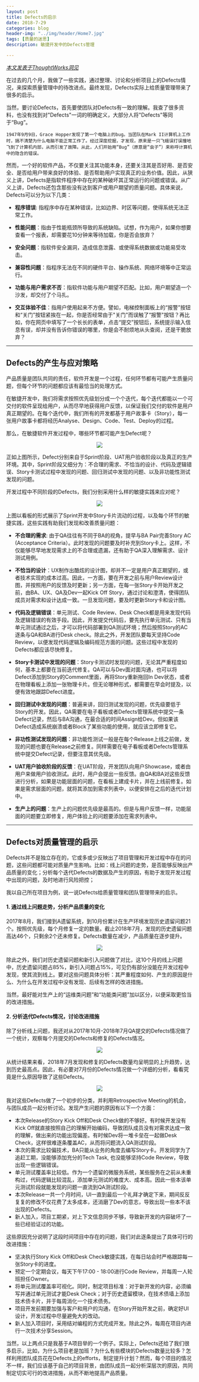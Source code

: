```yaml
---
layout: post
title: Defects的启示
date: 2018-7-29
categories: blog
header-img: "../img/header/Home7.jpg"
tags: [质量的迷思]
description: 敏捷开发中的Defects管理

---
```


*[本文发表于ThoughtWorks洞见](https://insights.thoughtworks.cn/about-defects/)*

在过去的几个月，我做了一些实践，通过整理、讨论和分析项目上的Defects情况，来探索质量管理中的待改进点。最终发现，Defects实际上给质量管理带来了很多的启示。

当然，要讨论Defects，首先要使团队对Defects有一致的理解。我查了很多资料，也没有找到对"Defects"一词的明确定义，大部分人将"Defects"等同于“Bug”。

	1947年9月9日，Grace Hopper发现了第一个电脑上的bug。当团队在Mark II计算机上工作时，搞不清楚为什么电脑不能正常工作了。经过深度挖掘，才发现，原来是一只飞蛾误打误撞地飞到了计算机内部，从而引发了故障。从此，人们开始用“Bug”（原意是“虫子”）来称呼计算机中的隐含的错误。

然而，一个好的软件产品，不仅要关注其功能本身，还要关注其是否好用、是否安全、是否给用户带来良好的体验、是否帮助用户实现真正的业务价值。因此，从狭义上讲，Defects是指软件程序中存在的某种破坏其正常运行的问题或错误。从广义上讲，Defects还包含那些没有达到客户或用户期望的质量问题。具体来说，Defects可以分为以下几类：

* **程序错误**: 指程序中存在某种错误，比如边界、时区等问题，使得系统无法正常工作。

* **性能问题**：指由于性能瓶颈所导致的系统缺陷。试想，作为用户，如果你想要查看一个报表，却需要花10分钟来等待加载，你是否会放弃？

* **安全问题**：指软件安全漏洞，造成信息泄露、或使得系统数据或功能易受攻击。

* **兼容性问题**：指程序无法在不同的硬件平台、操作系统、网络环境等中正常运行。

* **功能与用户需求不否**：指软件功能与用户期望不匹配。比如，用户期望造一个沙发，却交付了个马扎。

* **交互体验不佳**：指用户使用起来不方便。譬如，电梯控制面板上的“报警”按钮和“关门”按钮紧挨在一起，你是否经常由于"关门"而误触了“报警"按钮？再比如，你在网页中填写了一个长长的表单，点击“提交”按钮后，系统提示输入信息有误，却并没有告诉你错误的哪里，你是会不耐烦地从头查阅，还是干脆放弃？

---

## Defects的产生与应对策略

产品质量是团队共同的责任，软件开发是一个过程，任何环节都有可能产生质量问题，但每个环节的问题都应该有最恰当的处理方式。

在敏捷开发中，我们将需求按照优先级划分成一个个迭代，每个迭代都能以一个可交付的软件呈现给用户，从而尽早地获得用户反馈，以保证我们交付的软件是用户真正期望的。在每个迭代中，我们所有的开发都基于用户故事卡（Story），每一张用户故事卡都将经历Analyse、Design、Code、Test、Deploy的过程。

那么，在敏捷软件开发过程中，哪些环节都可能产生Defect呢？

<center>
    <p><img src="{{site.baseurl }}/img/web-testing/image-022.jpg" align="center"></p>
</center>

正如上图所示，Defect分别来自于Sprint阶段、UAT用户验收阶段以及真正的生产环境。其中，Sprint阶段又细分为：不合理的需求、不恰当的设计、代码及逻辑错误、Story卡测试过程中发现的问题、回归测试中发现的问题、以及非功能性测试发现的问题。

开发过程中不同阶段的Defects，我们分别采用什么样的敏捷实践来应对呢？
<center>
    <p><img src="{{site.baseurl }}/img/web-testing/image-023.jpg" align="center"></p>
</center>

上图以看板的形式展示了Sprint开发中Story卡片流动的过程，以及每个环节的敏捷实践，这些实践有助我们发现和改善质量问题：

* **不合理的需求**: 由于QA往往有不同于BA的视角，提早与BA Pair完善Story AC (Acceptance Criteria）。此时发现的问题要及时补充到Story卡上。这样，不仅能够尽早地发现需求上的不合理或遗漏，还有助于QA深入理解需求、设计测试用例。

* **不恰当的设计**：UX制作出酷炫的设计图，却并不一定是用户真正期望的，或者技术实现的成本过高。因此，一方面，要在开发之前与用户Review设计图，并按照用户的反馈及时更新；另一方面，在每一张Story卡开始开发之前，由BA、UX、QA及Dev一起Kick Off Story，通过讨论和澄清，使得团队成员对需求和设计达成一致。一旦发现问题，要及时更新Story卡和设计图。

* **代码及逻辑错误**：单元测试、Code Review、Desk Check都是用来发现代码及逻辑错误的有效手段。因此，开发提交代码后，要先执行单元测试、只有当单元测试通过之后，才可以将代码部署到QA测试环境；然后按照Story的AC逐条与QA和BA进行Desk check。除此之外，开发团队要每天坚持Code Review，以便发现代码逻辑及编码规范方面的问题。这些过程中发现的Defects都应该尽快修复。 

* **Story卡测试中发现的问题**：Story卡测试时发现的问题，无论其严重程度如何，基本上都要在当前迭代修复。QA可以与Dev面对面沟通，也可以将Defect添加到Story的Comment里面，再将Story重新拖回In Dev状态，或者在物理看板上添加一张物理卡片。但无论哪种形式，都需要在早会时提及，以便有效地跟踪Defect进度。

* **回归测试中发现的问题**：普遍来讲，回归测试发现的问题，优先级要低于Story的开发。因此，QA需要在电子看板或者Defects管理系统中提交一条Defect记录，然后与BA沟通，在最合适的时间Assign给Dev。但如果该Defect造成系统崩溃或者Block了某些功能的使用，就应该立即修复它。

* **非功性测试发现的问题**：非功能性测试一般是在每个Release上线之前做，发现的问题也要在Release之前修复。同样需要在电子看板或者Defects管理系统中提交Defect记录，但要注意其优先级。

* **UAT用户验收阶段的反馈**：在UAT阶段，开发团队向用户Showcase，或者由用户来做用户验收测试。此时，用户会提出一些反馈。由QA和BA对这些反馈进行分析，如果是功能层面的问题，在看板上建成卡片，并在上线前修复。如果是需求层面的问题，就将其添加到需求列表中，以便安排在之后的迭代计划中。

* **生产上的问题**：生产上的问题优先级是最高的。但是与用户反馈一样，功能层面的问题要立即修复，用户体验上的问题要添加在需求列表中。

---

## Defects对质量管理的启示

Defects并不是独立存在的，它或多或少反映出了项目管理和开发过程中存在的问题，这些问题都可能对质量产生影响。比如：线上问题的走势，是否能够反映出产品质量的变化；分析每个迭代Defects的数据及产生的原因，有助于发现开发过程中出现的问题，及时地进行风险把控；

我以自己所在项目为例，说一说Defects给质量管理和团队管理带来的启示。

#### 1. 通过线上问题走势，分析产品质量的变化

2017年8月，我们接到A遗留系统，到10月份累计在生产环境发现历史遗留问题21个。按照优先级，每个月修复一定的数量。截止2018年7月，发现的历史遗留问题高达46个，只剩余2个还未修复。Defects数量在减少，产品质量在逐步提升。

<center>
    <p><img src="{{site.baseurl }}/img/web-testing/image-028.jpg" align="center"></p>
</center>

除此之外，我们对历史遗留问题和新引入问题做了对比，这10个月的线上问题中，历史遗留问题占85%，新引入问题占15%，可见仍有部分没能在开发过程中发现，使其流到线上。要对这些问题具体分析：其严重程度如何、产生的原因是什么、为什么在开发过程中没有发现、后续有怎样的改进措施。

当然，最好能对生产上的“运维类问题”和“功能类问题”加以区分，以便采取更恰当的改进措施。

#### 2. 分析迭代Defects情况，讨论改进措施

除了分析线上问题，我还对从2017年10月-2018年7月QA提交的Defects情况做了一个统计，观察每个月提交的Defects和修复的Defects情况。

<center>
    <p><img src="{{site.baseurl }}/img/web-testing/image-026.jpg" align="center"></p>
</center>

从统计结果来看，2018年7月发现和修复的Defects数量均呈明显的上升趋势，达到历史最高点。因此，有必要对7月份的Defects情况做一个详细的分析，看看究竟是什么原因导致了这些Defects。

<center>
    <p><img src="{{site.baseurl }}/img/web-testing/image-027.jpg" align="center"></p>
</center>

我对这些Defects做了一个初步的分类，并利用Retrospective Meeting的机会，与团队成员一起分析讨论。发现产生问题的原因有以下一个方面：

* 本次Release的Story Kick Off和Desk Check做的不够好。有时候开发没有Kick Off就直接按照自己的理解开始编码，导致团队成员没有对需求达成一致的理解，做出来的功能出现偏差。有时候Dev将一堆卡垒在一起做Desk Check，这样很难逐条覆盖AC，从而将问题流入QA测试阶段。
* 本次的需求比较偏技术，BA只能从业务的角度去编写Story卡。开发同学为了追赶工期，没能够添加充分的Tech Task, 也没能够坚持Code Review，导致出现一些逻辑错误。
* 单元测试覆盖率比较低。作为一个遗留的微服务系统，某些服务在之前从未重构过，代码逻辑比较混乱，添加单元测试的难度大、成本高。因此一些本该单元测试阶段就能发现的问题一直流到QA测试阶段。
* 本次Release一共一个月时间，UI一直到最后一个礼拜才确定下来，期间反反复复的修改不仅花费了太多成本，还消磨了Dev的意志，导致出现一些本不该出现的Defects。
* 新人加入，项目工期紧，对上下文信息同步不够，导致新开发的内容破坏了一些已经验证过的功能。

这些原因充分说明了这段时间项目中存在的问题，我们对此逐条提出了具体可行的改进措施：

* 坚决执行Story Kick Off和Desk Check敏捷实践，在每日站会时严格跟踪每一张Story卡的进度。
* 预定一个定期会议，每天下午17:00 - 18:00进行Code Review，并每周一人轮班担任Owner。
* 将单元测试覆盖率可视化。同时，制定项目标准：对于新开发的内容，必须编写并通过单元测试才能Desk Check；对于历史遗留模块，在技术债墙上添加技术债卡片，并于每周消化一个技术债务。
* 项目开发前期要加强与客户和用户的沟通，在Story开始开发之前，确定好UI设计，开发过程中尽量避免大的改动。
* 新人加入项目时，采用结对编程的方式完成开发。除此之外，每周在项目内进行一次技术分享Session。

当然，以上两点只是我基于A项目举的一个例子。实际上，Defects还给了我们很多启示，比如，为什么项目老是加班？为什么有些模块的Defects数量比较多？怎样利用团队成员花在Defects上的efforts，制定提升计划？然而，每个项目的情况不一样，我们应该基于自己的项目背景，由团队成员一起分析深层次的原因，共同制定切实可行的改进措施，从而不断地提高产品质量。

